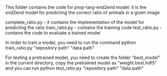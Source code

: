 This folder contains the code for prop-targ-end2end model: it is the end2end model for predicting the correct ratio of animals in a given image

complete_ratio.py - it contains the implementation of the model for predicting the ratio
train_ratio.py - contains the training code
test_ratio.py - contains the code to evaluate a trained model


In order to train a model, you need to run the command
python train_ratio.py "repository path" "data path"

For testing a pretrained model, you need to create the folder "best_model" in the current directory, copy the pretrained model
as "weight.best.hdf5" and you can run python test_ratio.py "repository path" "data path"
